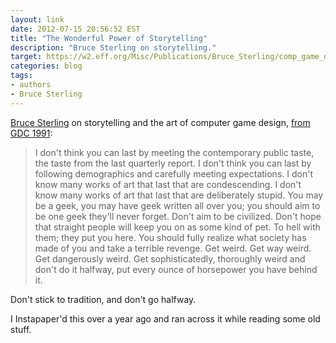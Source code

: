 ```yaml
---
layout: link
date: 2012-07-15 20:56:52 EST
title: "The Wonderful Power of Storytelling"
description: "Bruce Sterling on storytelling."
target: https://w2.eff.org/Misc/Publications/Bruce_Sterling/comp_game_designers.article
categories: blog
tags:
- authors
- Bruce Sterling
---
```


[Bruce Sterling](http://en.wikipedia.org/wiki/Bruce_Sterling) on storytelling and the art of computer game design, [from GDC 1991](http://w2.eff.org/Misc/Publications/Bruce_Sterling/comp_game_designers.article):

> I don't think you can last by meeting the contemporary public taste, the taste from the last quarterly report. I don't think you can last by following demographics and carefully meeting expectations. I don't know many works of art that last that are condescending. I don't know many works of art that last that are deliberately stupid. You may be a geek, you may have geek written all over you; you should aim to be one geek they'll never forget. Don't aim to be civilized. Don't hope that straight people will keep you on as some kind of pet. To hell with them; they put you here. You should fully realize what society has made of you and take a terrible revenge. Get weird. Get way weird. Get dangerously weird. Get sophisticatedly, thoroughly weird and don't do it halfway, put every ounce of horsepower you have behind it.

Don't stick to tradition, and don't go halfway.

I Instapaper'd this over a year ago and ran across it while reading some old stuff.
